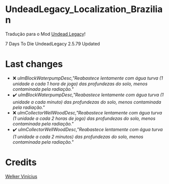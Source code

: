 # UndeadLegacy_Localization_Brazilian

Tradução para o Mod <a href="https://ul.subquake.com/" tittle="Undead Legacy" rel="nofollow">Undead Legacy</a>!

7 Days To Die UndeadLegacy 2.5.79 Updated <br>

# Last changes
- :x: _ulmBlockWaterpumpDesc,"Reabastece lentamente com água turva (1 unidade a cada 1 hora de jogo) das profundezas do solo, menos contaminada pela radiação."_
- ✔️ _ulmBlockWaterpumpDesc,"Reabastece lentamente com água turva (1 unidade a cada minuto) das profundezas do solo, menos contaminada pela radiação."_
- :x: _ulmCollectorWellWoodDesc,"Reabastece lentamente com água turva (1 unidade a cada 2 horas de jogo) das profundezas do solo, menos contaminada pela radiação."_
- ✔️ _ulmCollectorWellWoodDesc,"Reabastece lentamente com água turva (1 unidade a cada 2 minutos) das profundezas do solo, menos contaminada pela radiação."_

# Credits

<a href="https://github.com/welkervinicius/UndeadLegacy_Localization_Brazilian" tittle="" rel="nofollow">Welker Vinícius</a>
